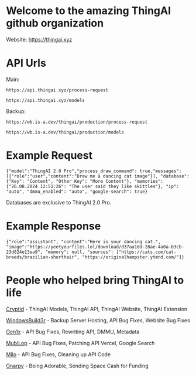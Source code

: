 # Welcome to the amazing ThingAI github organization
Website: https://thingai.xyz
# API Urls
Main:
```
https://api.thingai.xyz/process-request
```
```
https://api.thingai.xyz/models
```
Backup:
```
https://wb.is-a.dev/thingai/production/process-request
```
```
https://wb.is-a.dev/thingai/production/models
```
# Example Request
```
{"model":"ThingAI 2.0 Pro","process_draw_command": true,"messages":[{"role":"user","content":"Draw me a dancing cat image"}], "database": {"Key": "Content", "Other Key": "More Content"}, "memories": {"26.08.2024 12:51:26": "The user said they like skittles"}, "ip": "auto", "dmmu_enabled": "auto", "google-search": true}
```
Databases are exclusive to ThingAI 2.0 Pro.
# Example Response
```
{"role":"assistant", "content":"Here is your dancing cat.", "image":"https://yeetyourfiles.lol/download/d37aa18d-28ae-4a0a-b3cb-23d824e13ea9", "memory": null, "sources": ["https://cats.com/cat-breeds/brazilian-shorthair", "https://originalhampster.ytmnd.com/"]}
```

# People who helped bring ThingAI to life
[Cryptid](https://github.com/NotCryptid) - ThingAI Models, ThingAI API, ThingAI Website, ThingAI Extension

[WindowsBuild3r](https://github.com/davidctinescu) - Backup Server Hosting, API Bug Fixes, Website Bug Fixes

[Gen1x](https://github.com/Gen1x-ALT/) - API Bug Fixes, Rewriting API, DMMU, Metadata

[MubiLop](https://github.com/cicerorph) - API Bug Fixes, Patching API Vercel, Google Search

[Milo](https://github.com/MiloDev123) - API Bug Fixes, Cleaning up API Code

[Gnarpy](https://github.com/gnarpymybeloved) - Being Adorable, Sending Space Cash for Funding
